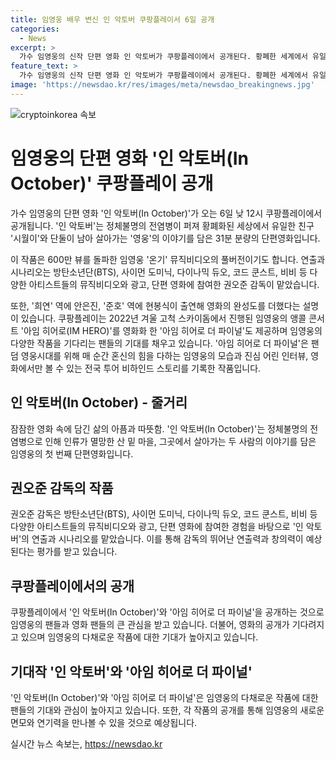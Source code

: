 ```yaml
---
title: 임영웅 배우 변신 인 악토버 쿠팡플레이서 6일 공개
categories:
  - News
excerpt: >
  가수 임영웅의 신작 단편 영화 인 악토버가 쿠팡플레이에서 공개된다. 황폐한 세계에서 유일한 친구와 함께 살아가는 주인공의 이야기를 담은 단편은 600만 뷰를 돌파한 온기 뮤직비디오의 풀버전이기도 하며, 방탄소년단과 다양한 아티스트들의 작품을 연출한 권오준 감독이 제작했다. 또한, 아임 히어로 더 파이널도 곧 공개될 예정으로, 팬들의 기대를 모으고 있다. (총 150자)
feature_text: >
  가수 임영웅의 신작 단편 영화 인 악토버가 쿠팡플레이에서 공개된다. 황폐한 세계에서 유일한 친구와 함께 살아가는 주인공의 이야기를 담은 단편은 600만 뷰를 돌파한 온기 뮤직비디오의 풀버전이기도 하며, 방탄소년단과 다양한 아티스트들의 작품을 연출한 권오준 감독이 제작했다. 또한, 아임 히어로 더 파이널도 곧 공개될 예정으로, 팬들의 기대를 모으고 있다. (총 150자)
image: 'https://newsdao.kr/res/images/meta/newsdao_breakingnews.jpg'
---
```


<p><img src="https://newsdao.kr/res/images/meta/newsdao_breakingnews.jpg" alt="cryptoinkorea 속보" /></p>

<h1>임영웅의 단편 영화 '인 악토버(In October)' 쿠팡플레이 공개</h1>

<p data-ke-size="size16">가수 임영웅의 단편 영화 '인 악토버(In October)'가 오는 6일 낮 12시 쿠팡플레이에서 공개됩니다. '인 악토버'는 정체불명의 전염병이 퍼져 황폐화된 세상에서 유일한 친구 '시월이'와 단둘이 남아 살아가는 '영웅'의 이야기를 담은 31분 분량의 단편영화입니다.</p>

<p data-ke-size="size16">이 작품은 600만 뷰를 돌파한 임영웅 '온기' 뮤직비디오의 풀버전이기도 합니다. 연출과 시나리오는 방탄소년단(BTS), 사이먼 도미닉, 다이나믹 듀오, 코드 쿤스트, 비비 등 다양한 아티스트들의 뮤직비디오와 광고, 단편 영화에 참여한 권오준 감독이 맡았습니다.</p>

<p data-ke-size="size16">또한, '희연' 역에 안은진, '준호' 역에 현봉식이 출연해 영화의 완성도를 더했다는 설명이 있습니다. 쿠팡플레이는 2022년 겨울 고척 스카이돔에서 진행된 임영웅의 앵콜 콘서트 '아임 히어로(IM HERO)'를 영화화 한 '아임 히어로 더 파이널'도 제공하며 임영웅의 다양한 작품을 기다리는 팬들의 기대를 채우고 있습니다. '아임 히어로 더 파이널'은 팬덤 영웅시대를 위해 매 순간 혼신의 힘을 다하는 임영웅의 모습과 진심 어린 인터뷰, 영화에서만 볼 수 있는 전국 투어 비하인드 스토리를 기록한 작품입니다.</p>

<h2 data-ke-size="size26">인 악토버(In October) - 줄거리</h2>

<p data-ke-size="size16">잠잠한 영화 속에 담긴 삶의 아픔과 따뜻함. '인 악토버(In October)'는 정체불명의 전염병으로 인해 인류가 멸망한 산 밑 마을, 그곳에서 살아가는 두 사람의 이야기를 담은 임영웅의 첫 번째 단편영화입니다.</p>

<h2 data-ke-size="size26">권오준 감독의 작품</h2>

<p data-ke-size="size16">권오준 감독은 방탄소년단(BTS), 사이먼 도미닉, 다이나믹 듀오, 코드 쿤스트, 비비 등 다양한 아티스트들의 뮤직비디오와 광고, 단편 영화에 참여한 경험을 바탕으로 '인 악토버'의 연출과 시나리오를 맡았습니다. 이를 통해 감독의 뛰어난 연출력과 창의력이 예상된다는 평가를 받고 있습니다.</p>

<h2 data-ke-size="size26">쿠팡플레이에서의 공개</h2>

<p data-ke-size="size16">쿠팡플레이에서 '인 악토버(In October)'와 '아임 히어로 더 파이널'을 공개하는 것으로 임영웅의 팬들과 영화 팬들의 큰 관심을 받고 있습니다. 더불어, 영화의 공개가 기다려지고 있으며 임영웅의 다채로운 작품에 대한 기대가 높아지고 있습니다.</p>

<h2 data-ke-size="size26">기대작 '인 악토버'와 '아임 히어로 더 파이널'</h2>

<p data-ke-size="size16">'인 악토버(In October)'와 '아임 히어로 더 파이널'은 임영웅의 다채로운 작품에 대한 팬들의 기대와 관심이 높아지고 있습니다. 또한, 각 작품의 공개를 통해 임영웅의 새로운 면모와 연기력을 만나볼 수 있을 것으로 예상됩니다.</p>
실시간 뉴스 속보는, <a href="https://newsdao.kr" rel="dofollow">https://newsdao.kr</a>


